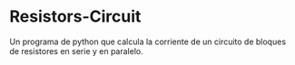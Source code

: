 # Resistors-Circuit
Un programa de python que calcula la corriente de un circuito de bloques de resistores en serie y en paralelo.
